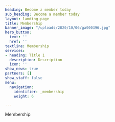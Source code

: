 ```yaml
---
heading: Become a member today
sub_heading: Become a member today
layout: landing-page
title: Membership
banner_image: "/uploads/2020/10/06/ga000396.jpg"
hero_button:
  text: ''
  href: ''
textline: Membership
services:
- heading: Title 1
  description: Description
  icon: ''
show_news: true
partners: []
show_staff: false
menu:
  navigation:
    identifier: _membership
    weight: 6

---
```

Membership
